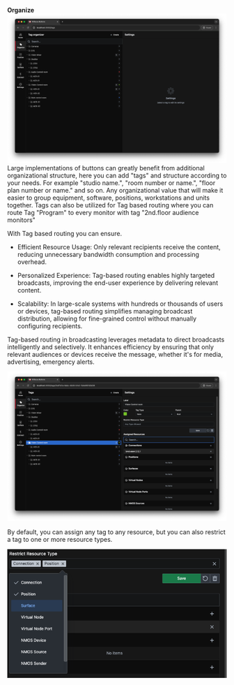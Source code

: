 **Organize**
![organize page](images/organize.png 'organize page')
Large implementations of buttons can greatly benefit from additional organizational structure, here you can add "tags" and structure according to your needs.
For example "studio name.", "room number or name.", "floor plan number or name." and so on. Any organizational value that will make it easier to group equipment, software, positions, workstations and units together.
Tags can also be utilized for Tag based routing where you can route Tag "Program" to every monitor with tag "2nd.floor audience monitors"

With Tag based routing you can ensure.

- Efficient Resource Usage: Only relevant recipients receive the content, reducing unnecessary bandwidth consumption and processing overhead.

- Personalized Experience: Tag-based routing enables highly targeted broadcasts, improving the end-user experience by delivering relevant content.

- Scalability: In large-scale systems with hundreds or thousands of users or devices, tag-based routing simplifies managing broadcast distribution, allowing for fine-grained control without manually configuring recipients.

Tag-based routing in broadcasting leverages metadata to direct broadcasts intelligently and selectively. It enhances efficiency by ensuring that only relevant audiences or devices receive the message, whether it's for media, advertising, emergency alerts.

![Organize unfold](images/organize_unfold.png 'organize unfold')

By default, you can assign any tag to any resource, but you can also restrict a tag to one or more resource types.

 

![Restrictions](images/restrict.png 'Restrictions')


